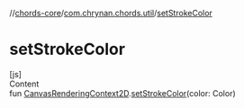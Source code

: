//[chords-core](../../index.md)/[com.chrynan.chords.util](index.md)/[setStrokeColor](set-stroke-color.md)



# setStrokeColor  
[js]  
Content  
fun [CanvasRenderingContext2D](https://kotlinlang.org/api/latest/jvm/stdlib/org.w3c.dom/-canvas-rendering-context2-d/index.html).[setStrokeColor](set-stroke-color.md)(color: Color)  




